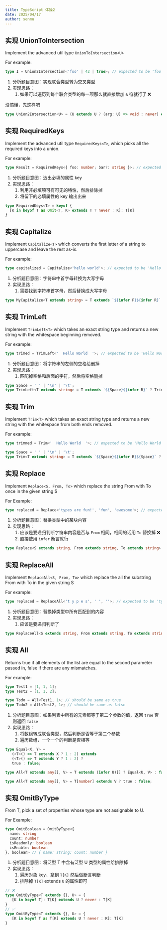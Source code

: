```yaml
---
title: TypeScript 体操2
date: 2025/04/17
author: senmu
---
```


## 实现 UnionToIntersection

Implement the advanced util type `UnionToIntersection<U>`

For example:

```ts
type I = Union2Intersection<'foo' | 42 | true>; // expected to be 'foo' & 42 & true
```

1. 分析题目意图：实现联合类型转为交叉类型
2. 实现思路：
   1. 如果可以遍历到每个联合类型的每一项那么就直接增加 `&` 符就行了 ❌

没搞懂，先这样吧

```ts
type Union2Intersection<U> = (U extends U ? (arg: U) => void : never) extends ((arg: infer T) => void) ? T : never;
```

## 实现 RequiredKeys

Implement the advanced util type `RequiredKeys<T>`, which picks all the required keys into a union.

For example:

```ts
type Result = RequiredKeys<{ foo: number; bar?: string }>; // expected to be “foo”
```

1. 分析题目意图：选出必填的属性 key
2. 实现思路：
   1. 利用非必填项可有可无的特性，然后排除掉
   2. 将留下的必填属性的 key 输出出来

```ts
type RequiredKeys<T> = keyof {
  [K in keyof T as Omit<T, K> extends T ? never : K]: T[K]
}
```

## 实现 Capitalize

Implement `Capitalize<T>` which converts the first letter of a string to uppercase and leave the rest as-is.

For example:

```ts
type capitalized = Capitalize<'hello world'>; // expected to be 'Hello world'
```

1. 分析题目意图：字符串中首字母转换为大写字母
2. 实现思路：
   1. 需要找到字符串首字母，然后替换成大写字母

```ts
type MyCapitalize<T extends string> = T extends `${infer F}${infer R}` ? `${Uppercase<F>}${R}` : T;
```

## 实现 TrimLeft

Implement `TrimLeft<T>` which takes an exact string type and returns a new string with the whitespace beginning removed.

For example:

```ts
type trimed = TrimLeft<'  Hello World  '>; // expected to be 'Hello World  '
```

1. 分析题目意图：将字符串的左侧的空格给删掉
2. 实现思路：
   1. 匹配掉空格和后面的字符，然后将空格删掉

```ts
type Space = ' ' | '\n' | '\t';
type TrimLeft<T extends string> = T extends `${Space}${infer R}` ? TrimLeft<R> : T;
```

## 实现 Trim

Implement `Trim<T>` which takes an exact string type and returns a new string with the whitespace from both ends removed.

For example:

```ts
type trimmed = Trim<'  Hello World  '>; // expected to be 'Hello World'
```

```ts
type Space = ' ' | '\n' | '\t';
type Trim<T extends string> = T extends `${Space}${infer R}${Space}` ? Trim<R> : T;
```

## 实现 Replace

Implement `Replace<S, From, To>` which replace the string From with To once in the given string S

For Example:

```ts
type replaced = Replace<'types are fun!', 'fun', 'awesome'>; // expected to be 'types are awesome!'
```

1. 分析题目意图：替换类型中的某块内容
2. 实现思路：
   1. 应该是要递归判断字符串内容是否与 `From` 相同，相同的话用 `To` 替换掉 ❌
   2. 直接使用 `infer` 断言就行

```ts
type Replace<S extends string, From extends string, To extends string> = From extends '' ? S : S extends `${infer F}${From}${infer R}` ? `${F}${To}${R}` : S;
```

## 实现 ReplaceAll

Implement `ReplaceAll<S, From, To>` which replace the all the substring From with To in the given string S

For example:

```ts
type replaced = ReplaceAll<'t y p e s', ' ', ''>; // expected to be 'types'
```

1. 分析题目意图：替换掉类型中所有匹配到的内容
2. 实现思路：
   1. 应该是要递归判断了

```ts
type ReplaceAll<S extends string, From extends string, To extends string> = From extends '' ? S : S extends `${infer F}${From}${infer R}` ? `${F}${To}${ReplaceAll<R, From, To>}` : S;
```

## 实现 All

Returns true if all elements of the list are equal to the second parameter passed in, false if there are any mismatches.

For example:

```ts
type Test1 = [1, 1, 1];
type Test2 = [1, 1, 2];

type Todo = All<Test1, 1>; // should be same as true
type Todo2 = All<Test2, 1>; // should be same as false
```

1. 分析题目意图：如果列表中所有的元素都等于第二个参数的值，返回 `true` 否则返回 `false`
2. 实现思路：
   1. 将数组转成联合类型，然后判断是否等于第二个参数
   2. 遍历数组，一个一个的判断是否相等

```ts
type Equal<X, Y> =
   (<T>() => T extends X ? 1 : 2) extends
   (<T>() => T extends Y ? 1 : 2) ?
   true : false;

type All<T extends any[], V> = T extends (infer U)[] ? Equal<U, V> : false;

type All<T extends any[], V> = T[number] extends V ? true : false;
```

## 实现 OmitByType

From T, pick a set of properties whose type are not assignable to U.

For Example:

```ts
type OmitBoolean = OmitByType<{
  name: string
  count: number
  isReadonly: boolean
  isEnable: boolean
}, boolean> // { name: string; count: number }
```

1. 分析题目意图：将泛型 T 中含有泛型 U 类型的属性给排除掉
2. 实现思路：
   1. 遍历对象 key，拿到 `T[K]` 然后做断言判断
   2. 排除掉 `T[K]` extends `U` 的属性即可

```ts
// ❌
type OmitByType<T extends {}, U> = {
   [K in keyof T]: T[K] extends U ? never : T[K]
}
// ✅
type OmitByType<T extends {}, U> = {
   [K in keyof T as T[K] extends U ? never : K]: T[K]
}
```
